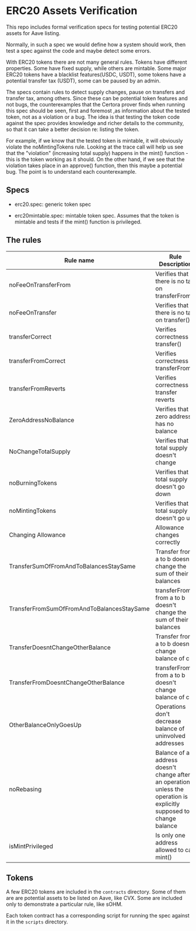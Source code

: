 # ERC20 Assets Verification

This repo includes formal verification specs for testing potential ERC20 assets for Aave listing.

Normally, in such a spec we would define how a system should work, then test a spec against the code and maybe
detect some errors. 

With ERC20 tokens there are not many general rules. Tokens have different properties. Some
have fixed supply, while others are mintable. Some major ERC20 tokens have a blacklist features(USDC, USDT), some
tokens have a potential transfer tax (USDT), some can be paused by an admin.

The specs contain rules to detect supply changes, pause on transfers and transfer tax, among others. Since these can be potential token features and not bugs, the counterexamples that the Certora prover finds when running this spec should be seen, first and foremost ,as information about the tested token, not as a violation or a bug. The idea is that testing the token code against the spec provides knowledge and richer details to the community, so that it can take a better decision re: listing the token.

For example, if we know that the tested token is mintable, it will obviously violate the noMintingTokens rule. Looking at the trace call will help us see that the "violation" (increasing total supply) happens in the mint() function - this is the token working as it should. On the other hand, if we see that the violation takes place in an approve() function, then this maybe a potential bug. The point is to understand each counterexample.

## Specs

- erc20.spec: generic token spec

- erc20mintable.spec: mintable token spec. Assumes that the token is mintable and tests if the mint() function is privileged.

## The rules

| Rule name                                  | Rule Description                                                                                                      | Category           | What breaks it                                                  |
| ------------------------------------------ | --------------------------------------------------------------------------------------------------------------------- | ------------------ | --------------------------------------------------------------- |
| noFeeOnTransferFrom                        | Verifies that there is no tax on transferFrom()                                                                       | erc20.spec         | transfer tax                                                    |
| noFeeOnTransfer                            | Verifies that there is no tax on transfer()                                                                           | erc20.spec         | transfer tax                                                    |
| transferCorrect                            | Verifies correctness of transfer()                                                                                    | erc20.spec         | transfer tax, blacklist, pausability                            |
| transferFromCorrect                        | Verifies correctness of transferFrom()                                                                                | erc20.spec         | transfer tax, blacklist, pausability                            |
| transferFromReverts                        | Verifies correctness of transfer reverts                                                                              | erc20.spec         | pausability                                                     |
| ZeroAddressNoBalance                       | Verifies that zero address has no balance                                                                             | erc20.spec         | tokens that allow transfers to 0                                |
| NoChangeTotalSupply                        | Verifies that total supply doesn't change                                                                             | erc20.spec         | mintable tokens                                                 |
| noBurningTokens                            | Verifies that total supply doesn't go down                                                                            | erc20.spec         | mintable tokens                                                 |
| noMintingTokens                            | Verifies that total supply doesn't go up                                                                              | erc20.spec         | mintable tokens                                                 |
| Changing Allowance                         | Allowance changes correctly                                                                                           | erc20.spec         |                                                                 |
| TransferSumOfFromAndToBalancesStaySame     | Transfer from a to b doesn't change the sum of their balances                                                         | erc20.spec         | transfer tax                                                    |
| TransferFromSumOfFromAndToBalancesStaySame | transferFrom from a to b doesn't change the sum of their balances                                                     | erc20.spec         | transfer tax                                                    |
| TransferDoesntChangeOtherBalance           | Transfer from a to b doesn't change balance of c                                                                      | erc20.spec         | transfer tax sent to owner                                      |
| TransferFromDoesntChangeOtherBalance       | transferFrom from a to b doesn't change balance of c                                                                  | erc20.spec         | transfer tax sent to owner                                      |
| OtherBalanceOnlyGoesUp                     | Operations don't decrease balance of uninvolved addresses                                                             | erc20.spec         | USDC (signed message authorizes transfers), burnFrom() function |
| noRebasing                                 | Balance of an address doesn't change after an operation unless the operation is explicitly supposed to change balance | erc20.spec         | Rebasing token with rebase() function (OHM)                     |
| isMintPrivileged                           | Is only one address allowed to call mint()                                                                            | erc20Mintable.spec | tokens that give multiple addresses the MINTER\_ROLE            |


## Tokens

A few ERC20 tokens are included in the `contracts` directory. Some of them are are potential assets to be listed on Aave, like CVX.
Some are included only to demonstrate a particular rule, like sOHM.

Each token contract has a corresponding script for running the spec against it in the `scripts` directory.
